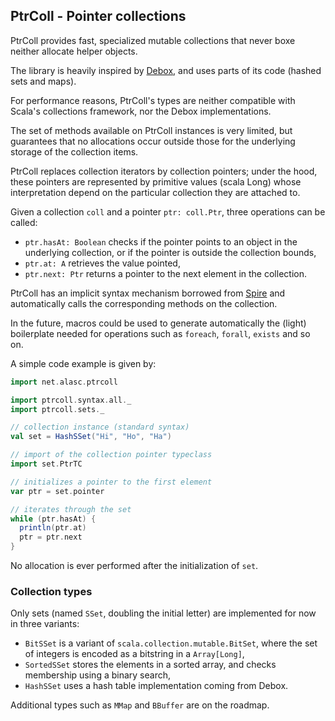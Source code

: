 ## PtrColl - Pointer collections

PtrColl provides fast, specialized mutable collections that never boxe neither
allocate helper objects.

The library is heavily inspired by [Debox](http://github.com/non/debox), and uses
parts of its code (hashed sets and maps).

For performance reasons, PtrColl's types are neither compatible with Scala's
collections framework, nor the Debox implementations.

The set of methods available on PtrColl instances is very limited, but guarantees
that no allocations occur outside those for the underlying storage of the collection
items.

PtrColl replaces collection iterators by collection pointers; under the hood, these
pointers are represented by primitive values (scala Long) whose interpretation
depend on the particular collection they are attached to.

Given a collection `coll` and a pointer `ptr: coll.Ptr`, three operations
can be called:

- `ptr.hasAt: Boolean` checks if the pointer points to an object in the
underlying collection, or if the pointer is outside the collection bounds,
- `ptr.at: A` retrieves the value pointed,
- `ptr.next: Ptr` returns a pointer to the next element in the collection.

PtrColl has an implicit syntax mechanism borrowed from
[Spire](http://github.com/non/spire) and automatically calls the corresponding
methods on the collection.

In the future, macros could be used to generate automatically the (light)
boilerplate needed for operations such as `foreach`, `forall`, `exists`
and so on.

A simple code example is given by:

```scala
import net.alasc.ptrcoll

import ptrcoll.syntax.all._
import ptrcoll.sets._

// collection instance (standard syntax)
val set = HashSSet("Hi", "Ho", "Ha")

// import of the collection pointer typeclass
import set.PtrTC

// initializes a pointer to the first element
var ptr = set.pointer

// iterates through the set
while (ptr.hasAt) {
  println(ptr.at)
  ptr = ptr.next
}
```

No allocation is ever performed after the initialization of `set`.

### Collection types

Only sets (named `SSet`, doubling the initial letter) are implemented
for now in three variants:

- `BitSSet` is a variant of `scala.collection.mutable.BitSet`, where
the set of integers is encoded as a bitstring in a `Array[Long]`,
- `SortedSSet` stores the elements in a sorted array, and checks
  membership using a binary search,
- `HashSSet` uses a hash table implementation coming from Debox.

Additional types such as `MMap` and `BBuffer` are on the roadmap.
